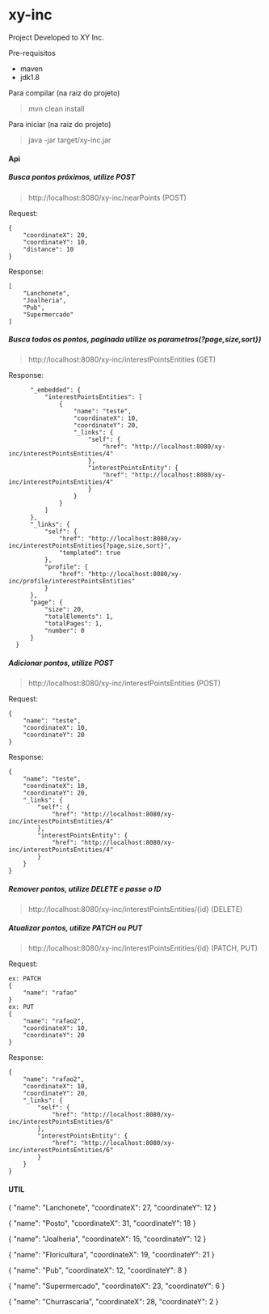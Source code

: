 # xy-inc
Project Developed to XY Inc.

Pre-requisitos
- maven
- jdk1.8

Para compilar
    (na raiz do projeto)
> mvn clean install

Para iniciar
    (na raiz do projeto)
> java -jar target/xy-inc.jar


#### Api

##### Busca pontos próximos, utilize POST

> http://localhost:8080/xy-inc/nearPoints (POST)

Request:
```
{
	"coordinateX": 20,
	"coordinateY": 10,
	"distance": 10
}
```
Response:
```
[
    "Lanchonete",
    "Joalheria",
    "Pub",
    "Supermercado"
]
```


##### Busca todos os pontos, paginada utilize os parametros(?page,size,sort})

> http://localhost:8080/xy-inc/interestPointsEntities (GET)

Response:
``` {
      "_embedded": {
          "interestPointsEntities": [
              {
                  "name": "teste",
                  "coordinateX": 10,
                  "coordinateY": 20,
                  "_links": {
                      "self": {
                          "href": "http://localhost:8080/xy-inc/interestPointsEntities/4"
                      },
                      "interestPointsEntity": {
                          "href": "http://localhost:8080/xy-inc/interestPointsEntities/4"
                      }
                  }
              }
          ]
      },
      "_links": {
          "self": {
              "href": "http://localhost:8080/xy-inc/interestPointsEntities{?page,size,sort}",
              "templated": true
          },
          "profile": {
              "href": "http://localhost:8080/xy-inc/profile/interestPointsEntities"
          }
      },
      "page": {
          "size": 20,
          "totalElements": 1,
          "totalPages": 1,
          "number": 0
      }
  }
```

##### Adicionar pontos, utilize POST

> http://localhost:8080/xy-inc/interestPointsEntities (POST)

Request:
```
{
	"name": "teste",
	"coordinateX": 10,
	"coordinateY": 20
}
```
Response:
```
{
    "name": "teste",
    "coordinateX": 10,
    "coordinateY": 20,
    "_links": {
        "self": {
            "href": "http://localhost:8080/xy-inc/interestPointsEntities/4"
        },
        "interestPointsEntity": {
            "href": "http://localhost:8080/xy-inc/interestPointsEntities/4"
        }
    }
}
```


##### Remover pontos, utilize DELETE e passe o ID

> http://localhost:8080/xy-inc/interestPointsEntities/{id} (DELETE)


##### Atualizar pontos, utilize PATCH ou PUT

> http://localhost:8080/xy-inc/interestPointsEntities/{id} (PATCH, PUT)

Request:
```
ex: PATCH
{
	"name": "rafao"
}
ex: PUT
{
	"name": "rafao2",
	"coordinateX": 10,
	"coordinateY": 20
}
```
Response:
```
{
    "name": "rafao2",
    "coordinateX": 10,
    "coordinateY": 20,
    "_links": {
        "self": {
            "href": "http://localhost:8080/xy-inc/interestPointsEntities/6"
        },
        "interestPointsEntity": {
            "href": "http://localhost:8080/xy-inc/interestPointsEntities/6"
        }
    }
}
```


#### UTIL

{
	"name": "Lanchonete",
	"coordinateX": 27,
	"coordinateY": 12
}

{
	"name": "Posto",
	"coordinateX": 31,
	"coordinateY": 18
}

{
	"name": "Joalheria",
	"coordinateX": 15,
	"coordinateY": 12
}

{
	"name": "Floricultura",
	"coordinateX": 19,
	"coordinateY": 21
}

{
	"name": "Pub",
	"coordinateX": 12,
	"coordinateY": 8
}

{
	"name": "Supermercado",
	"coordinateX": 23,
	"coordinateY": 6
}

{
	"name": "Churrascaria",
	"coordinateX": 28,
	"coordinateY": 2
}
